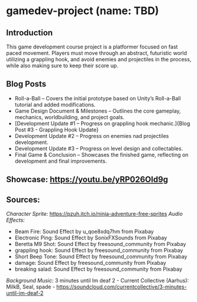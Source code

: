# gamedev-project (name: TBD)
## Introduction

This game development course project is a platformer focused on fast paced movement. Players must move through an abstract, futuristic world utilizing a grappling hook, and avoid enemies and projectiles in the process, while also making sure to keep their score up.

## Blog Posts
* Roll-a-Ball – Covers the initial prototype based on Unity’s Roll-a-Ball tutorial and added modifications.
* Game Design Document & Milestones – Outlines the core gameplay, mechanics, worldbuilding, and project goals.
* [Development Update #1 – Progress on grappling hook mechanic.]{Blog Post #3 - Grappling Hook Update}
* Development Update #2 – Progress on enemies nad projectiles development.
* Development Update #3 – Progress on level design and collectables.
* Final Game & Conclusion – Showcases the finished game, reflecting on development and final improvements.

## Showcase: https://youtu.be/yRP026Old9g

## Sources:
*Character Sprite:* https://pzuh.itch.io/ninja-adventure-free-sprites
*Audio Effects:*

- Beam Fire: Sound Effect by u_qoe8xdq7hm from Pixabay
- Electronic Ping: Sound Effect by SonixFXSounds from Pixabay
- Beretta M9 Shot: Sound Effect by freesound_community from Pixabay
- grappling hook: Sound Effect by freesound_community from Pixabay
- Short Beep Tone: Sound Effect by freesound_community from Pixabay
- damage: Sound Effect by freesound_community from Pixabay
- breaking salad: Sound Effect by freesound_community from Pixabay

*Background Music:* 3 minutes until Im deaf 2 - Current Collective (Aarhus): MilkB, Seal, spade - https://soundcloud.com/currentcollective/3-minutes-until-im-deaf-2


